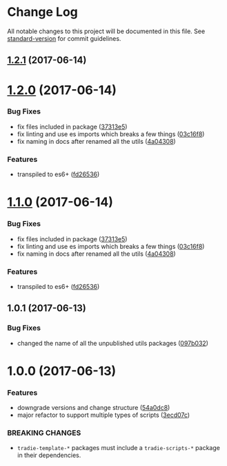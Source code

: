 # Change Log

All notable changes to this project will be documented in this file.
See [standard-version](https://github.com/conventional-changelog/standard-version) for commit guidelines.

<a name="1.2.1"></a>
## [1.2.1](https://github.com/jameslnewell/tradie-v4/compare/tradie-utils-cli@1.2.0...tradie-utils-cli@1.2.1) (2017-06-14)




<a name="1.2.0"></a>
# [1.2.0](https://github.com/jameslnewell/tradie-v4/compare/tradie-utils-cli@1.0.1...tradie-utils-cli@1.2.0) (2017-06-14)


### Bug Fixes

* fix files included in package ([37313e5](https://github.com/jameslnewell/tradie-v4/commit/37313e5))
* fix linting and use es imports which breaks a few things ([03c16f8](https://github.com/jameslnewell/tradie-v4/commit/03c16f8))
* fix naming in docs after renamed all the utils ([4a04308](https://github.com/jameslnewell/tradie-v4/commit/4a04308))


### Features

* transpiled to es6+ ([fd26536](https://github.com/jameslnewell/tradie-v4/commit/fd26536))




<a name="1.1.0"></a>
# [1.1.0](https://github.com/jameslnewell/tradie-v4/compare/tradie-utils-cli@1.0.1...tradie-utils-cli@1.1.0) (2017-06-14)


### Bug Fixes

* fix files included in package ([37313e5](https://github.com/jameslnewell/tradie-v4/commit/37313e5))
* fix linting and use es imports which breaks a few things ([03c16f8](https://github.com/jameslnewell/tradie-v4/commit/03c16f8))
* fix naming in docs after renamed all the utils ([4a04308](https://github.com/jameslnewell/tradie-v4/commit/4a04308))


### Features

* transpiled to es6+ ([fd26536](https://github.com/jameslnewell/tradie-v4/commit/fd26536))




<a name="1.0.1"></a>
## 1.0.1 (2017-06-13)


### Bug Fixes

* changed the name of all the unpublished utils packages ([097b032](https://github.com/jameslnewell/tradie-v4/commit/097b032))




<a name="1.0.0"></a>
# 1.0.0 (2017-06-13)


### Features

* downgrade versions and change structure ([54a0dc8](https://github.com/jameslnewell/tradie-v4/commit/54a0dc8))
* major refactor to support multiple types of scripts ([3ecd07c](https://github.com/jameslnewell/tradie-v4/commit/3ecd07c))


### BREAKING CHANGES

* `tradie-template-*` packages must include a `tradie-scripts-*` package in their dependencies.
